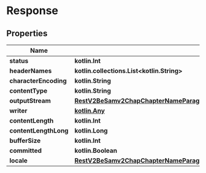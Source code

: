 
# Response

## Properties
Name | Type | Description | Notes
------------ | ------------- | ------------- | -------------
**status** | **kotlin.Int** |  |  [optional]
**headerNames** | **kotlin.collections.List&lt;kotlin.String&gt;** |  |  [optional]
**characterEncoding** | **kotlin.String** |  |  [optional]
**contentType** | **kotlin.String** |  |  [optional]
**outputStream** | [**RestV2BeSamv2ChapChapterNameParagraphNameVerseSeqAddeddocDocSeqLanguageOutputStream**](RestV2BeSamv2ChapChapterNameParagraphNameVerseSeqAddeddocDocSeqLanguageOutputStream.md) |  |  [optional]
**writer** | [**kotlin.Any**](.md) |  |  [optional]
**contentLength** | **kotlin.Int** |  |  [optional]
**contentLengthLong** | **kotlin.Long** |  |  [optional]
**bufferSize** | **kotlin.Int** |  |  [optional]
**committed** | **kotlin.Boolean** |  |  [optional]
**locale** | [**RestV2BeSamv2ChapChapterNameParagraphNameVerseSeqAddeddocDocSeqLanguageLocale**](RestV2BeSamv2ChapChapterNameParagraphNameVerseSeqAddeddocDocSeqLanguageLocale.md) |  |  [optional]




